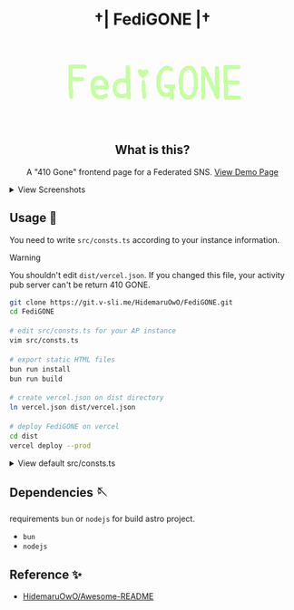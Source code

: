 <div align="center">

# †| FediGONE |†

![image](./docs/logo.png)

## What is this?

A "410 Gone" frontend page for a Federated SNS. [View Demo Page](https://fedi-gone.vercel.app/)

</div>

<details>
<summary>View Screenshots</summary>

![webpage](./docs/webpage.png)

</details>

## Usage 💨

You need to write `src/consts.ts` according to your instance information.

> [!WARNING]
> You shouldn't edit `dist/vercel.json`. If you changed this file, your activity pub server can't be return 410 GONE.

```bash
git clone https://git.v-sli.me/HidemaruOwO/FediGONE.git
cd FediGONE

# edit src/consts.ts for your AP instance
vim src/consts.ts

# export static HTML files
bun run install
bun run build

# create vercel.json on dist directory
ln vercel.json dist/vercel.json

# deploy FediGONE on vercel
cd dist
vercel deploy --prod
```

<details>
<summary>View default src/consts.ts</summary>

```ts
export const DOMAIN = "ap.example.tld";
export const TITLE = "インスタンスの墓標";
export const DESCRIPTION = `このインスタンスは閉鎖しました。"${DOMAIN}"を支えていただきありがとうございました。`;
export const MAIN_MESSAGE_LINE: string[] = [
	`このインスタンスは滅んでしまったようです。`,
	`ここにあるのは、`,
	`インスタンスの墓標です。`,
];
export const NEXT_INSTANCE_URL = "https://new.example.tld";
export const NEXT_INSTANCE_MESSAGE = "新しいインスタンスに進む";
```

</details>

## Dependencies 🪡

requirements `bun` or `nodejs` for build astro project.

- `bun`
- `nodejs`

## Reference ✨

- [HidemaruOwO/Awesome-README](https://git.v-sli.me/HidemaruOwO/Awesome-README)

